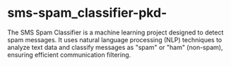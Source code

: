 # sms-spam_classifier-pkd-
The SMS Spam Classifier is a machine learning project designed to detect spam messages. It uses natural language processing (NLP) techniques to analyze text data and classify messages as "spam" or "ham" (non-spam), ensuring efficient communication filtering.
